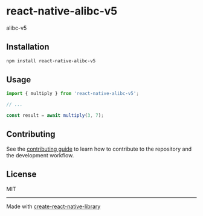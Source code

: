# react-native-alibc-v5

alibc-v5

## Installation

```sh
npm install react-native-alibc-v5
```

## Usage

```js
import { multiply } from 'react-native-alibc-v5';

// ...

const result = await multiply(3, 7);
```

## Contributing

See the [contributing guide](CONTRIBUTING.md) to learn how to contribute to the repository and the development workflow.

## License

MIT

---

Made with [create-react-native-library](https://github.com/callstack/react-native-builder-bob)
